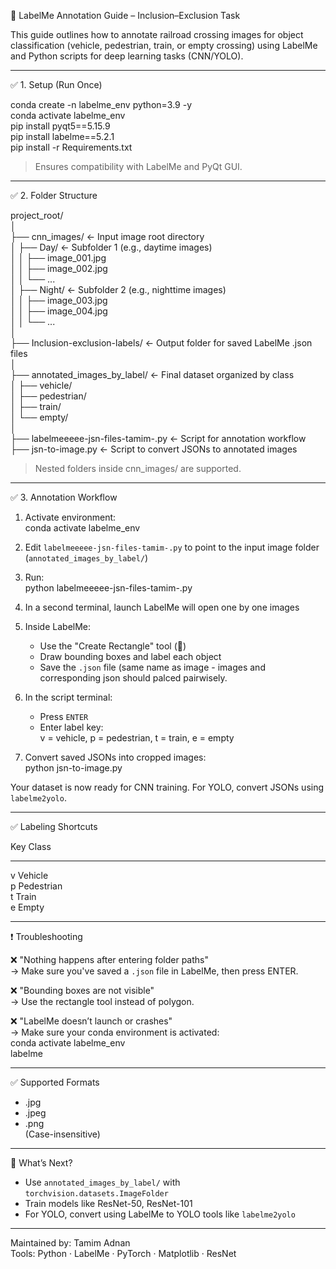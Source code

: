 🚦 LabelMe Annotation Guide – Inclusion–Exclusion Task

This guide outlines how to annotate railroad crossing images for object classification (vehicle, pedestrian, train, or empty crossing) using LabelMe and Python scripts for deep learning tasks (CNN/YOLO).

------------------------------------------------------------

✅ 1. Setup (Run Once)

conda create -n labelme_env python=3.9 -y  
conda activate labelme_env  
pip install pyqt5==5.15.9  
pip install labelme==5.2.1  
pip install -r Requirements.txt  

> Ensures compatibility with LabelMe and PyQt GUI.

------------------------------------------------------------

✅ 2. Folder Structure

project_root/  
│  
├── cnn_images/                          ← Input image root directory  
│   ├── Day/                             ← Subfolder 1 (e.g., daytime images)  
│   │   ├── image_001.jpg  
│   │   ├── image_002.jpg  
│   │   └── ...  
│   ├── Night/                           ← Subfolder 2 (e.g., nighttime images)  
│   │   ├── image_003.jpg  
│   │   ├── image_004.jpg  
│   │   └── ...  
│  
├── Inclusion-exclusion-labels/         ← Output folder for saved LabelMe .json files  
│  
├── annotated_images_by_label/          ← Final dataset organized by class  
│   ├── vehicle/  
│   ├── pedestrian/  
│   ├── train/  
│   └── empty/  
│  
├── labelmeeeee-jsn-files-tamim-.py     ← Script for annotation workflow  
├── jsn-to-image.py                     ← Script to convert JSONs to annotated images  

> Nested folders inside cnn_images/ are supported.

------------------------------------------------------------

✅ 3. Annotation Workflow

1. Activate environment:  
   conda activate labelme_env  

2. Edit `labelmeeeee-jsn-files-tamim-.py` to point to the input image folder (`annotated_images_by_label/`)  

3. Run:  
   python labelmeeeee-jsn-files-tamim-.py  

4. In a second terminal, launch LabelMe will open one by one images 

5. Inside LabelMe:  
   - Use the "Create Rectangle" tool (🔲)  
   - Draw bounding boxes and label each object  
   - Save the `.json` file (same name as image - images and corresponding json should palced pairwisely.  

6. In the script terminal:  
   - Press `ENTER`  
   - Enter label key:  
     v = vehicle, p = pedestrian, t = train, e = empty  

7. Convert saved JSONs into cropped images:  
   python jsn-to-image.py  

Your dataset is now ready for CNN training. For YOLO, convert JSONs using `labelme2yolo`.

------------------------------------------------------------

✅ Labeling Shortcuts

Key     Class  
----    -------------  
v       Vehicle  
p       Pedestrian  
t       Train  
e       Empty  

------------------------------------------------------------

❗ Troubleshooting

❌ "Nothing happens after entering folder paths"  
→ Make sure you've saved a `.json` file in LabelMe, then press ENTER.  

❌ "Bounding boxes are not visible"  
→ Use the rectangle tool instead of polygon.  

❌ "LabelMe doesn’t launch or crashes"  
→ Make sure your conda environment is activated:  
   conda activate labelme_env  
   labelme  

------------------------------------------------------------

✅ Supported Formats

- .jpg  
- .jpeg  
- .png  
(Case-insensitive)

------------------------------------------------------------

🧠 What’s Next?

- Use `annotated_images_by_label/` with `torchvision.datasets.ImageFolder`  
- Train models like ResNet-50, ResNet-101  
- For YOLO, convert using LabelMe to YOLO tools like `labelme2yolo`

------------------------------------------------------------

Maintained by: Tamim Adnan  
Tools: Python · LabelMe · PyTorch · Matplotlib · ResNet  
